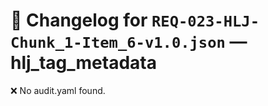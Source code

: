 # 📝 Changelog for `REQ-023-HLJ-Chunk_1-Item_6-v1.0.json` — **hlj_tag_metadata**

❌ No audit.yaml found.
